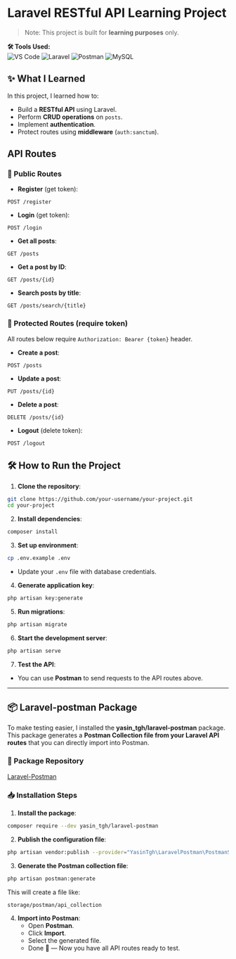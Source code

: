 # Laravel RESTful API Learning Project 

> Note: This project is built for **learning purposes** only. 


**🛠 Tools Used:**  
![VS Code](https://img.shields.io/badge/VS%20Code-007ACC?style=for-the-badge&logo=visual-studio-code&logoColor=white)
![Laravel](https://img.shields.io/badge/Laravel-F05440?style=for-the-badge&logo=laravel&logoColor=white) 
![Postman](https://img.shields.io/badge/Postman-FF6C37?style=for-the-badge&logo=postman&logoColor=white) 
![MySQL](https://img.shields.io/badge/MySQL-4479A1?style=for-the-badge&logo=mysql&logoColor=white)

## ✨ What I Learned

In this project, I learned how to:

- Build a **RESTful API** using Laravel.
- Perform **CRUD operations** on `posts`.
- Implement **authentication**.
- Protect routes using **middleware** (`auth:sanctum`).

## API Routes

### 🌼 Public Routes

- **Register** (get token):

```http
POST /register
```

- **Login** (get token):

```http
POST /login
```

- **Get all posts**:

```http
GET /posts
```

- **Get a post by ID**:

```http
GET /posts/{id}
```

- **Search posts by title**:

```http
GET /posts/search/{title}
```

### 🌟 Protected Routes (require token)

All routes below require `Authorization: Bearer {token}` header.

- **Create a post**:

```http
POST /posts
```

- **Update a post**:

```http
PUT /posts/{id}
```

- **Delete a post**:

```http
DELETE /posts/{id}
```

- **Logout** (delete token):

```http
POST /logout
```

## 🛠 How to Run the Project

1. **Clone the repository**:

```bash
git clone https://github.com/your-username/your-project.git
cd your-project
```

2. **Install dependencies**:

```bash
composer install
```

3. **Set up environment**:

```bash
cp .env.example .env
```

- Update your `.env` file with database credentials.

4. **Generate application key**:

```bash
php artisan key:generate
```

5. **Run migrations**:

```bash
php artisan migrate
```

6. **Start the development server**:

```bash
php artisan serve
```

7. **Test the API**:

- You can use **Postman** to send requests to the API routes above.

---
## 📦 Laravel-postman Package
To make testing easier, I installed the **yasin_tgh/laravel-postman** package.  
This package generates a **Postman Collection file from your Laravel API routes** that you can directly import into Postman.

### 🔗 Package Repository
[Laravel-Postman](https://github.com/yasintqvi/laravel-postman)

### 📥 Installation Steps
1. **Install the package**:
```bash
composer require --dev yasin_tgh/laravel-postman
```
2. **Publish the configuration file**:
```bash
php artisan vendor:publish --provider="YasinTgh\LaravelPostman\PostmanServiceProvider" --tag="postman-config"
```
3. **Generate the Postman collection file**:
```bash
php artisan postman:generate
```
   This will create a file like:
```
storage/postman/api_collection
```
4. **Import into Postman**:
   - Open **Postman**.
   - Click **Import**.
   - Select the generated file.
   - Done 🎉 — Now you have all API routes ready to test.
